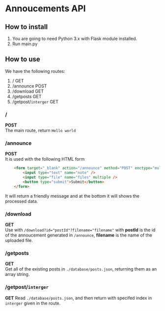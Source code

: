 # Annoucements  API
## How to install
1. You are going to need Python 3.x with Flask module installed.
2. Run main.py

## How to use
We have the following routes:
1. / GET
2. /announce POST
3. /download GET
4. /getposts GET
5. /getpost/`interger` GET

### /
**POST** \
The main route, return `Hello world`
### /announce
**POST** \
It is used with the following HTML form
```html
    <form target="_blank" action="/announce" method="POST" enctype="multipart/form-data">
        <input type="text" name="note" />
        <input type="file" name="files" multiple />
        <button type="submit">Submit</button>
    </form>
```
It will return a friendly message and at the bottom it will shows the processed data.
### /download
**GET** \
Use with `/download?id="postId"?filename="filename"` with **postId** is the id of the annoucement generated in `/announce`, **filename** is the name of the uploaded file.
### /getposts
**GET** \
Get all of the existing posts in `./database/posts.json`, returning them as an array string.
### /getpost/`interger`
**GET**
Read `./database/posts.json`, and then return with specifed index in `interger` given in the route.

